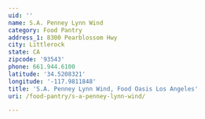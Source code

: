 ```yaml
---
uid: ''
name: S.A. Penney Lynn Wind
category: Food Pantry
address_1: 8300 Pearblossom Hwy
city: Littlerock
state: CA
zipcode: '93543'
phone: 661.944.6100
latitude: '34.5208321'
longitude: '-117.9811848'
title: 'S.A. Penney Lynn Wind, Food Oasis Los Angeles'
uri: /food-pantry/s-a-penney-lynn-wind/

---
```

